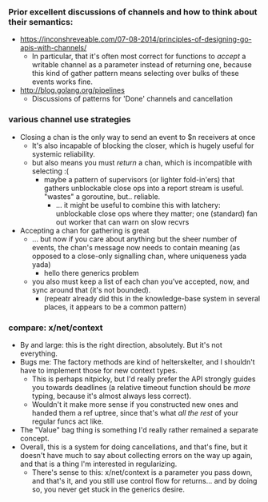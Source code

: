 
### Prior excellent discussions of channels and how to think about their semantics:

- https://inconshreveable.com/07-08-2014/principles-of-designing-go-apis-with-channels/
  - In particular, that it's often most correct for functions to *accept* a writable channel as a parameter instead of returning one,
    because this kind of gather pattern means selecting over bulks of these events works fine.
- http://blog.golang.org/pipelines
  - Discussions of patterns for 'Done' channels and cancellation

### various channel use strategies

- Closing a chan is the only way to send an event to $n receivers at once
  - It's also incapable of blocking the closer, which is hugely useful for systemic reliability.
  - but also means you must *return* a chan, which is incompatible with selecting :(
    - maybe a pattern of supervisors (or lighter fold-in'ers) that gathers unblockable close ops into a report stream is useful.  "wastes" a goroutine, but.. reliable.
      - ... it might be useful to combine this with latchery: unblockable close ops where they matter; one (standard) fan out worker that can warn on slow recvrs
- Accepting a chan for gathering is great
  - ... but now if you care about anything but the sheer number of events, the chan's message now needs to contain meaning (as opposed to a close-only signalling chan, where uniqueness yada yada)
    - hello there generics problem
  - you also must keep a list of each chan you've accepted, now, and sync around that (it's not bounded).
    - (repeatr already did this in the knowledge-base system in several places, it appears to be a common pattern)

### compare: x/net/context

- By and large: this is the right direction, absolutely.  But it's not everything.
- Bugs me: The factory methods are kind of helterskelter, and I shouldn't have to implement those for new context types.
  - This is perhaps nitpicky, but I'd really prefer the API strongly guides you towards deadlines (a relative timeout function should be *more* typing, because it's almost always less correct).
  - Wouldn't it make more sense if you constructed new ones and handed them a ref uptree, since that's what *all the rest* of your regular funcs act like.
- The "Value" bag thing is something I'd really rather remained a separate concept.
- Overall, this is a system for doing cancellations, and that's fine, but it doesn't have much to say about collecting errors on the way up again, and that is a thing I'm interested in regularizing.
  - There's sense to this: x/net/context is a parameter you pass down, and that's it, and you still use control flow for returns... and by doing so, you never get stuck in the generics desire.
